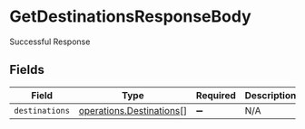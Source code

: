 # GetDestinationsResponseBody

Successful Response


## Fields

| Field                                                                | Type                                                                 | Required                                                             | Description                                                          |
| -------------------------------------------------------------------- | -------------------------------------------------------------------- | -------------------------------------------------------------------- | -------------------------------------------------------------------- |
| `destinations`                                                       | [operations.Destinations](../../models/operations/destinations.md)[] | :heavy_minus_sign:                                                   | N/A                                                                  |